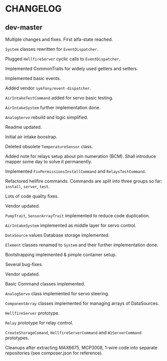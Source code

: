 # CHANGELOG

## dev-master

Multiple changes and fixes. First alfa-state reached.

`System` classes rewritten for `EventDispatcher`.

Plugged `HellfireServer` cyclic calls to `EventDispatcher`.

Implemented CommonTraits for widely used getters and setters.

Implemented basic events.

Added vendor `symfony/event-dispatcher`.

`AirIntakeTestCommand` added for servo basic testing.

`AirIntakeSystem` further implementation done.

`AnalogServo` rebuild and logic simplified.

Readme updated.

Initial air intake boostrap.

Deleted obsolete `TemperatureSensor` class.

Added note for relays setup about pin numeration (BCM). Shall introduce mapper
 some day to solve it permanently.

Implemented `FixPermissionsInstallCommand` and `RelaysTestCommand`.

Refactored hellfire commands. Commands are split into three groups so far:
 `install`, `server`, `test`.

Lots of code quality fixes.

Vendor updated.

`PumpTrait`, `SensorArrayTrait` implemented to reduce code duplication.
  
`AirIntakeSystem` implemented as middle layer for servo control.

`DataSource` values Database storage implemented.

`Element` classes renamed to `System` and their further implementation done.

Bootstrapping implemented & pimple container setup.

Several bug-fixes.

Vendor updated.

Basic Command classes implemented.

`AnalogServo` class implemented for servo steering. 

`ComponentArray` classes implemented for managing arrays of DataSources.

`HellfireServer` prototype.

`Relay` prototype for relay control.

`CreateStorageComand`, `HellfireServerCommand` and `W1ServerCommand` prototypes.

Cleanups after extracting MAX6675, MCP3008, 1-wire code into separate
repositories (see composer.json for reference).  
